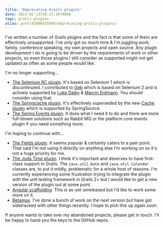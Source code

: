 ```yaml
---
title: 'Deprecating Grails plugins'
date: 2013-02-13T16:21:30+0000
tags: grails plugins
alias: post/43006835840/deprecating-grails-plugins/
---
```


I've written a number of Grails plugins and the fact is that some of them are effectively unsupported. I've only got so much time & I'm juggling work, family, conference speaking, my own projects and open source. Any plugin development I do is going to be driven by the requirements of work or other projects, so even those plugins I still consider as supported might not get updated as often as some people would like.

<!-- more -->

I'm no longer supporting…

* [The Selenium RC plugin][5]. It's based on Selenium 1 which is discontinuted. I contributed to [Geb][11] which is based on Selenium 2 and is actively supported by [Luke Daley][6] & [Marcin Erdmann][7]. You should consider using that.
* [The Springcache plugin][2]. It's effectively superseded by the new [Cache plugin][10] which is supported by SpringSource.
* [The Spring Events plugin][3]. It does what I need it to do and there are more full-blown solutions such as Rabbit MQ or the platform core events plugin if you need something more.

I'm hoping to continue with…

* [The Fields plugin][1]. It seems popular & certainly caters to a pain point. That said I'm not using it directly on anything else I'm working on so it's not a huge priority for me.
* [The Joda Time plugin][4]. I think it's important and deserves to have first-class support in Grails. The `java.util.Date` and `java.util.Calendar` classes are, to put it mildly, problematic for a whole host of reasons. I'm currently experiencing some frustration trying to integrate the plugin with the unit testing framework in Grails 2+ but I would like to get a new version of the plugin out at some point.
* [Angular scaffolding][8]. This is as-yet unreleased but I'd like to work some more on it.
* [Betamax][9]. I've done a bunch of work on the next version but have got sidetracked with other things recently. I hope to pick this up again soon.

If anyone wants to take over my abandoned projects, please get in touch. I'll be happy to hand you the keys to the GitHub repos.

[1]:http://freeside.co/grails-fields/
[2]:http://gpc.github.com/grails-springcache/docs/guide/index.html
[3]:http://grails.org/plugin/spring-events
[4]:http://gpc.github.com/grails-joda-time/
[5]:http://freeside.co/grails-selenium-rc/docs/manual/index.html
[6]:http://ldaley.com/
[7]:http://blog.proxerd.pl/
[8]:http://git.io/grails-ng
[9]:http://freeside.co/betamax
[10]:http://grails-plugins.github.com/grails-cache/docs/manual/
[11]:http://gebish.org/
